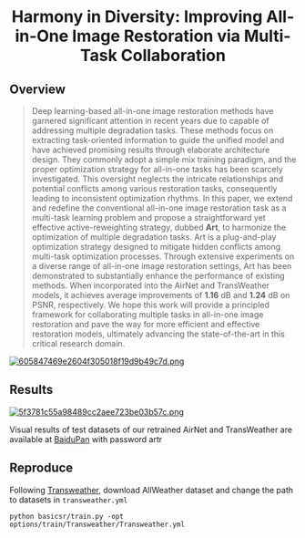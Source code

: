 <center>

# Harmony in Diversity: Improving All-in-One Image Restoration via Multi-Task Collaboration


</center>

## Overview
>Deep learning-based all-in-one image restoration methods have garnered significant attention in recent years due to capable of addressing multiple degradation tasks. These methods focus on extracting task-oriented information to guide the unified model and have achieved promising results through elaborate architecture design. They commonly adopt a simple mix training paradigm, and the proper optimization strategy for all-in-one tasks has been scarcely investigated. This oversight neglects the intricate relationships and potential conflicts among various restoration tasks, consequently leading to inconsistent optimization rhythms.
In this paper, we extend and redefine the conventional all-in-one image restoration task as a multi-task learning problem and propose a straightforward yet effective active-reweighting strategy, dubbed $\textbf{Art}$, to harmonize the optimization of multiple degradation tasks. Art is a plug-and-play optimization strategy designed to mitigate hidden conflicts among multi-task optimization processes.
Through extensive experiments on a diverse range of all-in-one image restoration settings, Art has been demonstrated to substantially enhance the performance of existing methods. When incorporated into the AirNet and TransWeather models, it achieves average improvements of $\textbf{1.16}$ dB and $\textbf{1.24}$ dB on PSNR, respectively. We hope this work will provide a principled framework for collaborating multiple tasks in all-in-one image restoration and pave the way for more efficient and effective restoration models, ultimately advancing the state-of-the-art in this critical research domain.

<a href="https://www.imagehub.cc/image/bd9oNr"><img src="https://s1.imagehub.cc/images/2024/04/18/605847469e2604f305018f19d9b49c7d.md.png" alt="605847469e2604f305018f19d9b49c7d.png" border="0" /></a>


## Results

<a href="https://www.imagehub.cc/image/bd99bs"><img src="https://s1.imagehub.cc/images/2024/04/18/5f3781c55a98489cc2aee723be03b57c.md.png" alt="5f3781c55a98489cc2aee723be03b57c.png" border="0" /></a>



Visual results of test datasets of our retrained AirNet and TransWeather are available at [BaiduPan](https://pan.baidu.com/s/12kYrodXUQInL8mPfWfPLQw?pwd=artr) with password artr




## Reproduce

Following [Transweather](https://github.com/jeya-maria-jose/TransWeather), download AllWeather dataset and change the path to datasets in `transweather.yml`

```
python basicsr/train.py -opt options/train/Transweather/Transweather.yml 
```

